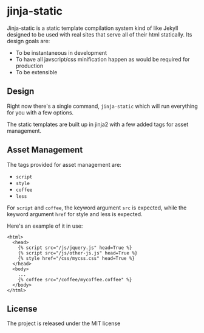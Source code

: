 # jinja-static

Jinja-static is a static template compilation system kind of like Jekyll designed to be used
with real sites that serve all of their html statically. Its design goals are:

 - To be instantaneous in development
 - To have all javscript/css minification happen as would be required for production
 - To be extensible

## Design

Right now there's a single command, `jinja-static` which will run everything for you with a few options.

The static templates are built up in jinja2 with a few added tags for asset management.


## Asset Management

The tags provided for asset management are:

 - `script`
 - `style`
 - `coffee`
 - `less`

For `script` and `coffee`, the keyword argument `src` is expected, while the keyword argument `href` for style and less is expected.

Here's an example of it in use:

```jinja
<html>
  <head>
    {% script src="/js/jquery.js" head=True %}
    {% script src="/js/other-js.js" head=True %}
    {% style href="/css/mycss.css" head=True %}
  </head>
  <body>
    ...
    {% coffee src="/coffee/mycoffee.coffee" %}
  </body>
</html>
```




## License

The project is released under the MIT license